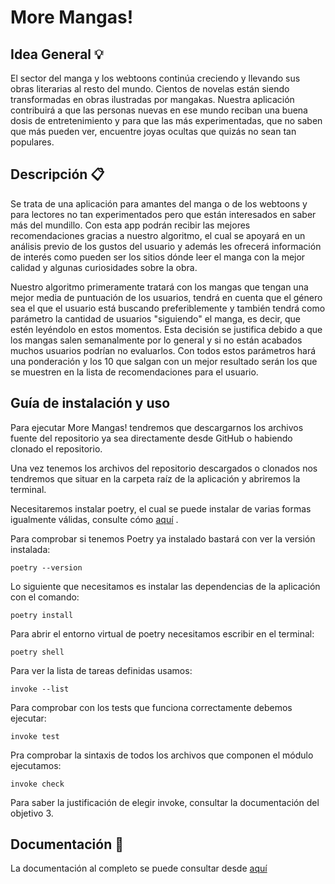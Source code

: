 # More Mangas!

## Idea General :bulb:

El sector del manga y los webtoons continúa creciendo y llevando sus obras literarias al resto del mundo. Cientos de novelas están siendo transformadas en obras ilustradas por mangakas. Nuestra aplicación contribuirá a que las personas nuevas en ese mundo reciban una buena dosis de entretenimiento y para que las más experimentadas, que no saben que más pueden ver, encuentre joyas ocultas que quizás no sean tan populares.

## Descripción :clipboard:

Se trata de una aplicación para amantes del manga o de los webtoons y para lectores no tan experimentados pero que están interesados en saber más del mundillo. Con esta app podrán recibir las mejores recomendaciones gracias a nuestro algoritmo, el cual se apoyará en un análisis previo de los gustos del usuario y además les ofrecerá información de interés como pueden ser los sitios dónde leer el manga con la mejor calidad y algunas curiosidades sobre la obra.

Nuestro algoritmo primeramente tratará con los mangas que tengan una mejor media de puntuación de los usuarios, tendrá en cuenta que el género sea el que el usuario está buscando preferiblemente y también tendrá como parámetro la cantidad de usuarios "siguiendo" el manga, es decir, que estén leyéndolo en estos momentos. Esta decisión se justifica debido a que los mangas salen semanalmente por lo general y si no están acabados muchos usuarios podrían no evaluarlos. Con todos estos parámetros hará una ponderación y los 10 que salgan con un mejor resultado serán los que se muestren en la lista de recomendaciones para el usuario.

## Guía de instalación y uso

Para ejecutar More Mangas! tendremos que descargarnos los archivos fuente del repositorio ya sea directamente desde GitHub o habiendo clonado el repositorio.

Una vez tenemos los archivos del repositorio descargados o clonados nos tendremos que situar en la carpeta raíz de la aplicación y abriremos la terminal.


Necesitaremos instalar poetry, el cual se puede instalar de varias formas igualmente válidas, consulte cómo [aquí](https://python-poetry.org/docs/) .

Para comprobar si tenemos Poetry ya instalado bastará con ver la versión instalada:

```shell
poetry --version
```

Lo siguiente que necesitamos es instalar las dependencias de la aplicación con el comando:

```shell
poetry install
```

Para abrir el entorno virtual de poetry necesitamos escribir en el terminal:

```shell
poetry shell
```

Para ver la lista de tareas definidas usamos:

```shell
invoke --list
```

Para comprobar con los tests que funciona correctamente debemos ejecutar:

```shell
invoke test
```

Pra comprobar la sintaxis de todos los archivos que componen el módulo ejecutamos:

```shell
invoke check
```

Para saber la justificación de elegir invoke, consultar la documentación del objetivo 3.



## Documentación :file_folder:

La documentación al completo se puede consultar desde [aquí](docs/)

